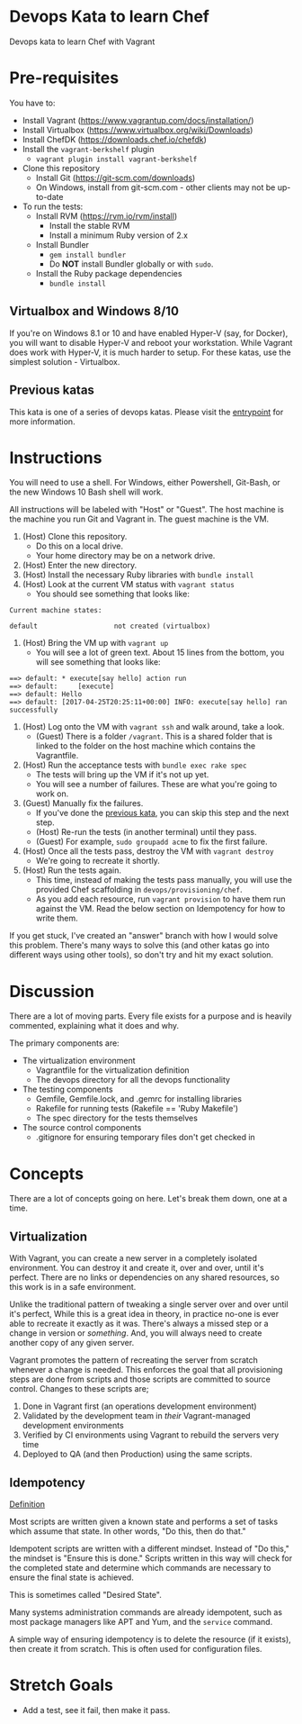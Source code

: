 # Devops Kata to learn Chef

Devops kata to learn Chef with Vagrant

# Pre-requisites

You have to:

* Install Vagrant (https://www.vagrantup.com/docs/installation/)
* Install Virtualbox (https://www.virtualbox.org/wiki/Downloads)
* Install ChefDK (https://downloads.chef.io/chefdk)
* Install the `vagrant-berkshelf` plugin
    * `vagrant plugin install vagrant-berkshelf`
* Clone this repository
    * Install Git (https://git-scm.com/downloads)
    * On Windows, install from git-scm.com - other clients may not be up-to-date
* To run the tests:
    * Install RVM (https://rvm.io/rvm/install)
        * Install the stable RVM
        * Install a minimum Ruby version of 2.x
    * Install Bundler
        * `gem install bundler`
        * Do **NOT** install Bundler globally or with `sudo`.
    * Install the Ruby package dependencies
        * `bundle install`

## Virtualbox and Windows 8/10

If you're on Windows 8.1 or 10 and have enabled Hyper-V (say, for Docker), you
will want to disable Hyper-V and reboot your workstation. While Vagrant does
work with Hyper-V, it is much harder to setup. For these katas, use the
simplest solution - Virtualbox.

## Previous katas

This kata is one of a series of devops katas. Please visit the [entrypoint](https://github.com/greenfishbluefish/devops-katas) for more information.

# Instructions

You will need to use a shell. For Windows, either Powershell, Git-Bash, or the
new Windows 10 Bash shell will work.

All instructions will be labeled with "Host" or "Guest". The host machine is the
machine you run Git and Vagrant in. The guest machine is the VM.

1. (Host) Clone this repository.
    * Do this on a local drive.
    * Your home directory may be on a network drive.
1. (Host) Enter the new directory.
1. (Host) Install the necessary Ruby libraries with `bundle install`
1. (Host) Look at the current VM status with `vagrant status`
    * You should see something that looks like:
```
Current machine states:

default                   not created (virtualbox)
```
1. (Host) Bring the VM up with `vagrant up`
    * You will see a lot of green text. About 15 lines from the bottom, you will
      see something that looks like:
```
==> default: * execute[say hello] action run
==> default:     [execute] 
==> default: Hello
==> default: [2017-04-25T20:25:11+00:00] INFO: execute[say hello] ran successfully
```
1. (Host) Log onto the VM with `vagrant ssh` and walk around, take a look.
    * (Guest) There is a folder `/vagrant`. This is a shared folder that is
      linked to the folder on the host machine which contains the Vagrantfile.
1. (Host) Run the acceptance tests with `bundle exec rake spec`
    * The tests will bring up the VM if it's not up yet.
    * You will see a number of failures. These are what you're going to work on.
1. (Guest) Manually fix the failures.
    * If you've done the [previous kata](https://github.com/greenfishbluefish/kata-vagrant-linux), you can skip this step and the next step.
    * (Host) Re-run the tests (in another terminal) until they pass.
    * (Guest) For example, `sudo groupadd acme` to fix the first failure.
1. (Host) Once all the tests pass, destroy the VM with `vagrant destroy`
    * We're going to recreate it shortly.
1. (Host) Run the tests again.
    * This time, instead of making the tests pass manually, you will use the
      provided Chef scaffolding in `devops/provisioning/chef`.
    * As you add each resource, run `vagrant provision` to have them run against
      the VM. Read the below section on Idempotency for how to write them.

If you get stuck, I've created an "answer" branch with how I would solve this
problem. There's many ways to solve this (and other katas go into different ways
using other tools), so don't try and hit my exact solution.

# Discussion

There are a lot of moving parts. Every file exists for a purpose and is heavily
commented, explaining what it does and why.

The primary components are:
* The virtualization environment
    * Vagrantfile for the virtualization definition
    * The devops directory for all the devops functionality
* The testing components
    * Gemfile, Gemfile.lock, and .gemrc for installing libraries
    * Rakefile for running tests (Rakefile == 'Ruby Makefile')
    * The spec directory for the tests themselves
* The source control components
    * .gitignore for ensuring temporary files don't get checked in

# Concepts

There are a lot of concepts going on here. Let's break them down, one at a time.

## Virtualization

With Vagrant, you can create a new server in a completely isolated environment.
You can destroy it and create it, over and over, until it's perfect. There are
no links or dependencies on any shared resources, so this work is in a safe
environment.

Unlike the traditional pattern of tweaking a single server over and over until
it's perfect, While this is a great idea in theory, in practice no-one is ever
able to recreate it exactly as it was. There's always a missed step or a change
in version or _something_. And, you will always need to create another copy of
any given server.

Vagrant promotes the pattern of recreating the server from scratch whenever a
change is needed. This enforces the goal that all provisioning steps are done
from scripts and those scripts are committed to source control. Changes to these
scripts are;
1. Done in Vagrant first (an operations development environment)
1. Validated by the development team in _their_ Vagrant-managed development
environments
1. Verified by CI environments using Vagrant to rebuild the servers very time
1. Deployed to QA (and then Production) using the same scripts.
  
## Idempotency

[Definition](https://en.wikipedia.org/wiki/Idempotence#Computer_science_meaning)

Most scripts are written given a known state and performs a set of tasks which
assume that state. In other words, "Do this, then do that."

Idempotent scripts are written with a different mindset. Instead of "Do this,"
the mindset is "Ensure this is done." Scripts written in this way will check for
the completed state and determine which commands are necessary to ensure the
final state is achieved.

This is sometimes called "Desired State".

Many systems administration commands are already idempotent, such as most
package managers like APT and Yum, and the `service` command.

A simple way of ensuring idempotency is to delete the resource (if it exists),
then create it from scratch. This is often used for configuration files. 

# Stretch Goals

* Add a test, see it fail, then make it pass.
